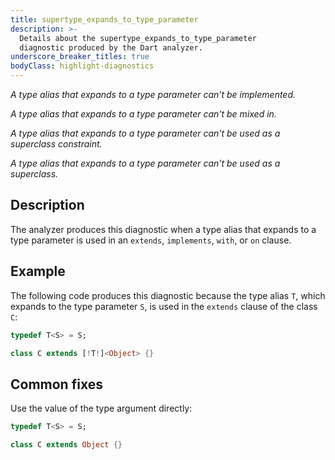 ```yaml
---
title: supertype_expands_to_type_parameter
description: >-
  Details about the supertype_expands_to_type_parameter
  diagnostic produced by the Dart analyzer.
underscore_breaker_titles: true
bodyClass: highlight-diagnostics
---
```


_A type alias that expands to a type parameter can't be implemented._

_A type alias that expands to a type parameter can't be mixed in._

_A type alias that expands to a type parameter can't be used as a superclass
constraint._

_A type alias that expands to a type parameter can't be used as a superclass._

## Description

The analyzer produces this diagnostic when a type alias that expands to a
type parameter is used in an `extends`, `implements`, `with`, or `on`
clause.

## Example

The following code produces this diagnostic because the type alias `T`,
which expands to the type parameter `S`, is used in the `extends` clause of
the class `C`:

```dart
typedef T<S> = S;

class C extends [!T!]<Object> {}
```

## Common fixes

Use the value of the type argument directly:

```dart
typedef T<S> = S;

class C extends Object {}
```
